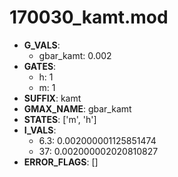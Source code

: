 # 170030_kamt.mod

- **G_VALS**:
  - gbar_kamt: 0.002
- **GATES**:
  - h: 1
  - m: 1
- **SUFFIX**: kamt
- **GMAX_NAME**: gbar_kamt
- **STATES**: ['m', 'h']
- **I_VALS**:
  - 6.3: 0.002000001125851474
  - 37: 0.002000002020810827
- **ERROR_FLAGS**: []
